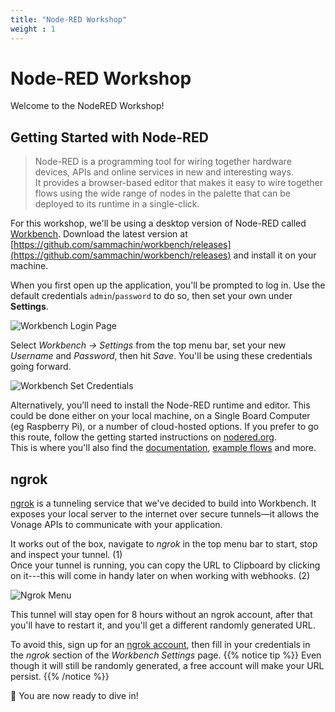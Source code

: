 ```yaml
---
title: "Node-RED Workshop"
weight : 1
---
```

# Node-RED Workshop
Welcome to the NodeRED Workshop! 


## Getting Started with Node-RED

> Node-RED is a programming tool for wiring together hardware devices, APIs and online services in new and interesting ways.  
It provides a browser-based editor that makes it easy to wire together flows using the wide range of nodes in the palette that can be deployed to its runtime in a single-click.

For this workshop, we'll be using a desktop version of Node-RED called [Workbench](https://github.com/sammachin/workbench/releases).  Download the latest version at [https://github.com/sammachin/workbench/releases](https://github.com/sammachin/workbench/releases) and install it on your machine.

When you first open up the application, you'll be prompted to log in. Use the default credentials `admin`/`password` to do so, then set your own under **Settings**.

![Workbench Login Page](/Workbench_Login.png)

Select _Workbench -> Settings_ from the top menu bar, set your new _Username_ and _Password_, then hit *Save*. You'll be using these credentials going forward.

![Workbench Set Credentials](/Workbench_Set_Credentials.png)

Alternatively, you’ll need to install the Node-RED runtime and editor. This could be done either on your local machine, on a Single Board Computer (eg Raspberry Pi), or a number of cloud-hosted options. If you prefer to go this route, follow the getting started instructions on [nodered.org](https://nodered.org/docs/getting-started/).   
This is where you'll also find the [documentation](https://nodered.org/docs/), [example flows](https://flows.nodered.org/) and more.

## ngrok

[ngrok](https://ngrok.com/product) is a tunneling service that we've decided to build into Workbench. It exposes your local server to the internet over secure tunnels—it allows the Vonage APIs to communicate with your application.  

It works out of the box, navigate to _ngrok_ in the top menu bar to start, stop and inspect your tunnel. (1)  
Once your tunnel is running, you can copy the URL to Clipboard by clicking on it---this will come in handy later on when working with webhooks. (2)

![Ngrok Menu](/Ngrok_Menu.png)

This tunnel will stay open for 8 hours without an ngrok account, after that you'll have to restart it, and you'll get a different randomly generated URL.  

To avoid this, sign up for an [ngrok account](https://dashboard.ngrok.com/signup), then fill in your credentials in the _ngrok_ section of the _Workbench Settings_ page. 
{{% notice tip %}}
 Even though it will still be randomly generated, a free account will make your URL persist.
{{% /notice  %}}

🎉 You are now ready to dive in!



